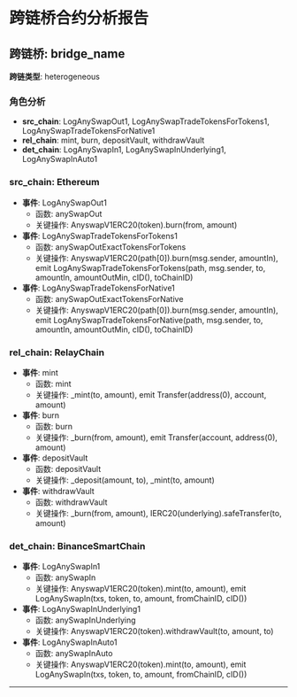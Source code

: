 # 跨链桥合约分析报告
## 跨链桥: bridge_name
**跨链类型**: heterogeneous
### 角色分析
- **src_chain**: LogAnySwapOut1, LogAnySwapTradeTokensForTokens1, LogAnySwapTradeTokensForNative1
- **rel_chain**: mint, burn, depositVault, withdrawVault
- **det_chain**: LogAnySwapIn1, LogAnySwapInUnderlying1, LogAnySwapInAuto1
### src_chain: Ethereum
- **事件**: LogAnySwapOut1
  - 函数: anySwapOut
  - 关键操作: AnyswapV1ERC20(token).burn(from, amount)
- **事件**: LogAnySwapTradeTokensForTokens1
  - 函数: anySwapOutExactTokensForTokens
  - 关键操作: AnyswapV1ERC20(path[0]).burn(msg.sender, amountIn), emit LogAnySwapTradeTokensForTokens(path, msg.sender, to, amountIn, amountOutMin, cID(), toChainID)
- **事件**: LogAnySwapTradeTokensForNative1
  - 函数: anySwapOutExactTokensForNative
  - 关键操作: AnyswapV1ERC20(path[0]).burn(msg.sender, amountIn), emit LogAnySwapTradeTokensForNative(path, msg.sender, to, amountIn, amountOutMin, cID(), toChainID)
### rel_chain: RelayChain
- **事件**: mint
  - 函数: mint
  - 关键操作: _mint(to, amount), emit Transfer(address(0), account, amount)
- **事件**: burn
  - 函数: burn
  - 关键操作: _burn(from, amount), emit Transfer(account, address(0), amount)
- **事件**: depositVault
  - 函数: depositVault
  - 关键操作: _deposit(amount, to), _mint(to, amount)
- **事件**: withdrawVault
  - 函数: withdrawVault
  - 关键操作: _burn(from, amount), IERC20(underlying).safeTransfer(to, amount)
### det_chain: BinanceSmartChain
- **事件**: LogAnySwapIn1
  - 函数: anySwapIn
  - 关键操作: AnyswapV1ERC20(token).mint(to, amount), emit LogAnySwapIn(txs, token, to, amount, fromChainID, cID())
- **事件**: LogAnySwapInUnderlying1
  - 函数: anySwapInUnderlying
  - 关键操作: AnyswapV1ERC20(token).withdrawVault(to, amount, to)
- **事件**: LogAnySwapInAuto1
  - 函数: anySwapInAuto
  - 关键操作: AnyswapV1ERC20(token).mint(to, amount), emit LogAnySwapIn(txs, token, to, amount, fromChainID, cID())
---
